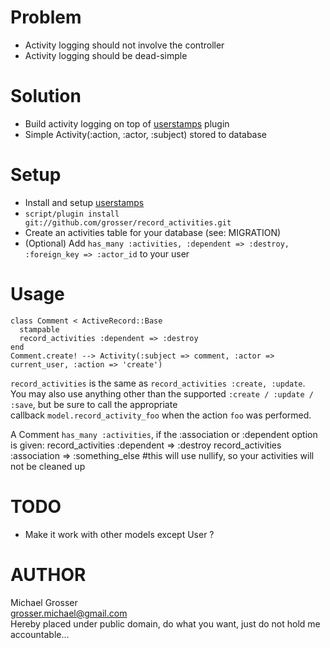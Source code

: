 Problem
=======
 - Activity logging should not involve the controller
 - Activity logging should be dead-simple

Solution
========
 - Build activity logging on top of [userstamps](http://github.com/delynn/userstamp) plugin
 - Simple Activity(:action, :actor, :subject) stored to database

Setup
=====
 - Install and setup [userstamps](http://github.com/delynn/userstamp)
 - `script/plugin install git://github.com/grosser/record_activities.git`
 - Create an activities table for your database (see: MIGRATION)
 - (Optional) Add `has_many :activities, :dependent => :destroy, :foreign_key => :actor_id` to your user

Usage
=====

    class Comment < ActiveRecord::Base
      stampable
      record_activities :dependent => :destroy
    end
    Comment.create! --> Activity(:subject => comment, :actor => current_user, :action => 'create')

`record_activities` is the same as `record_activities :create, :update`.  
You may also use anything other than the supported `:create / :update / :save`, but be sure to call the appropriate  
callback `model.record_activity_foo` when the action `foo` was performed.

A Comment `has_many :activities`, if the :association or :dependent option is given:
    record_activities :dependent => :destroy
    record_activities :association => :something_else    #this will use nullify, so your activities will not be cleaned up

TODO
====
 - Make it work with other models except User ?

AUTHOR
======
Michael Grosser  
grosser.michael@gmail.com  
Hereby placed under public domain, do what you want, just do not hold me accountable...  
